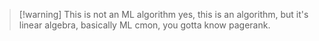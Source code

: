 > [!warning] This is not an ML algorithm
> yes, this is an algorithm, but it's linear algebra, basically ML
> cmon, you gotta know pagerank. 